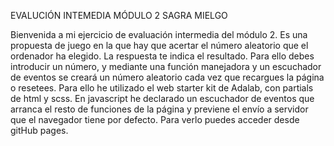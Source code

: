 EVALUCIÓN INTEMEDIA MÓDULO 2 SAGRA MIELGO

Bienvenida a mi ejercicio de evaluación intermedia del módulo 2.
Es una propuesta de juego en la que hay que acertar el número aleatorio que el ordenador ha elegido.
La respuesta te indica el resultado.
Para ello debes introducir un número, y mediante una función manejadora y un escuchador de eventos se creará un número aleatorio cada vez que recargues la página o resetees.
Para ello he utilizado el web starter kit de Adalab, con partials de html y scss.
En javascript he declarado un escuchador de eventos que arranca el resto de funciones de la página y previene el envío a servidor que el navegador tiene por defecto.
Para verlo puedes acceder desde gitHub pages.
